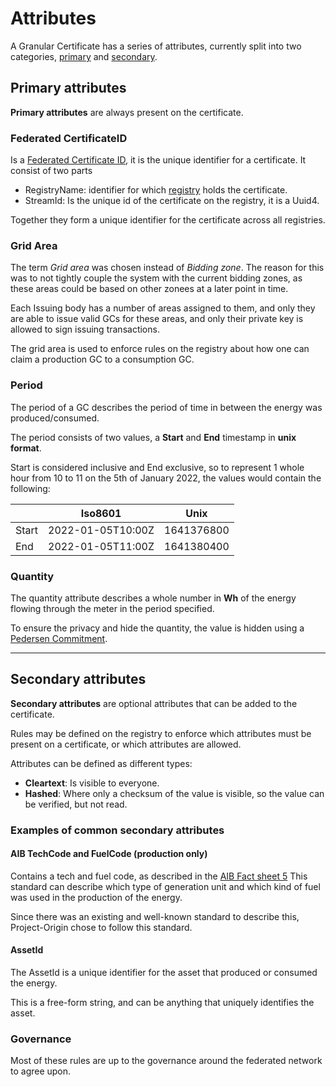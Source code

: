 # Attributes

A Granular Certificate has a series of attributes, currently split into two categories,
[primary](#primary-attributes) and [secondary](#secondary-attributes).

## Primary attributes

**Primary attributes** are always present on the certificate.

### Federated CertificateID

Is a [Federated Certificate ID](federated-certifate-id.md), it is the unique identifier for a certificate.
It consist of two parts
- RegistryName: identifier for which [registry](../registry.md) holds the certificate.
- StreamId: Is the unique id of the certificate on the registry, it is a Uuid4.

Together they form a unique identifier for the certificate across all registries.

### Grid Area

The term *Grid area* was chosen instead of *Bidding zone*. The reason for this was to not tightly couple
the system with the current bidding zones, as these areas could be based on other zonees at a later point in time.

Each Issuing body has a number of areas assigned to them, and only they are able to issue
valid GCs for these areas, and only their private key is allowed to sign issuing transactions.

The grid area is used to enforce rules on the registry about how one can claim a production GC
to a consumption GC.

### Period

The period of a GC describes the period of time in between the energy was produced/consumed.

The period consists of two values, a **Start** and **End** timestamp in **unix format**.

Start is considered inclusive and End exclusive,
so to represent 1 whole hour from 10 to 11 on the 5th of January 2022,
the values would contain the following:

|       | Iso8601           | Unix       |
| ----- | ----------------- | ---------- |
| Start | 2022-01-05T10:00Z | 1641376800 |
| End   | 2022-01-05T11:00Z | 1641380400 |

### Quantity

The quantity attribute describes a whole number in **Wh** of the energy flowing through the meter in the period specified.

To ensure the privacy and hide the quantity, the value is hidden using a [Pedersen Commitment](../pedersen-commitments.md).

---

## Secondary attributes

**Secondary attributes** are optional attributes that can be added to the certificate.

Rules may be defined on the registry to enforce which attributes must be present on a certificate, or which attributes are allowed.

Attributes can be defined as different types:
- **Cleartext**: Is visible to everyone.
- **Hashed**: Where only a checksum of the value is visible, so the value can be verified, but not read.

### Examples of common secondary attributes

#### AIB TechCode and FuelCode (production only)

Contains a tech and fuel code, as described in the [AIB Fact sheet 5](https://www.aib-net.org/sites/default/files/assets/eecs/facts-sheets/AIB-2019-EECSFS-05%20EECS%20Rules%20Fact%20Sheet%2005%20-%20Types%20of%20Energy%20Inputs%20and%20Technologies%20-%20Release%207.7%20v5.pdf)
This standard can describe which type of generation unit and which kind of fuel was used in the production of the energy.

Since there was an existing and well-known standard to describe this, Project-Origin chose to follow this standard.

#### AssetId

The AssetId is a unique identifier for the asset that produced or consumed the energy.

This is a free-form string, and can be anything that uniquely identifies the asset.

### Governance

Most of these rules are up to the governance around the federated network to agree upon.

